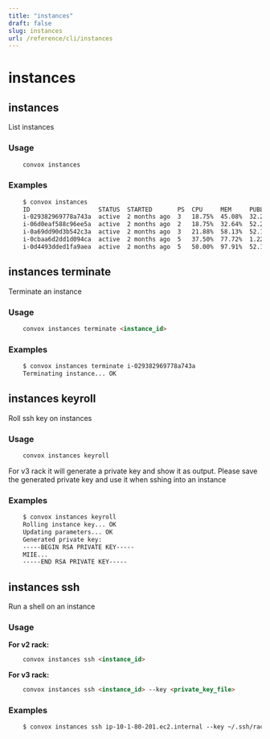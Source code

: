 ```yaml
---
title: "instances"
draft: false
slug: instances
url: /reference/cli/instances
---
```

# instances

## instances

List instances

### Usage
```html
    convox instances
```
### Examples
```html
    $ convox instances
    ID                   STATUS  STARTED       PS  CPU     MEM     PUBLIC          PRIVATE
    i-029382969778a743a  active  2 months ago  3   18.75%  45.08%  32.207.218.250  10.0.2.39
    i-06d0eaf588c96ee5a  active  2 months ago  2   18.75%  32.64%  52.208.102.198  10.0.2.17
    i-0a69dd90d3b542c3a  active  2 months ago  3   21.88%  58.13%  52.160.141.135  10.0.1.151
    i-0cbaa6d2dd1d094ca  active  2 months ago  5   37.50%  77.72%  1.226.241.132   10.0.3.45
    i-0d4493dded1fa9aea  active  2 months ago  5   50.00%  97.91%  52.144.245.283  10.0.1.56
```
## instances terminate

Terminate an instance

### Usage
```html
    convox instances terminate <instance_id>
```
### Examples
```html
    $ convox instances terminate i-029382969778a743a
    Terminating instance... OK
```

## instances keyroll

Roll ssh key on instances

### Usage
```html
    convox instances keyroll
```
For v3 rack it will generate a private key and show it as output. Please save the generated private key and use it when sshing into an instance
### Examples
```html
    $ convox instances keyroll
    Rolling instance key... OK
    Updating parameters... OK
    Generated private key:
    -----BEGIN RSA PRIVATE KEY-----
    MIIE...
    -----END RSA PRIVATE KEY-----
```

## instances ssh

Run a shell on an instance

### Usage
**For v2 rack:**
```html
    convox instances ssh <instance_id>
```

**For v3 rack:**
```html
    convox instances ssh <instance_id> --key <private_key_file>
```

### Examples
```html
    $ convox instances ssh ip-10-1-80-201.ec2.internal --key ~/.ssh/rack/priv.pem
```
